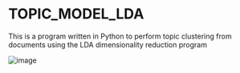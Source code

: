 # TOPIC_MODEL_LDA
This is a program written in Python to perform topic clustering from documents using the LDA dimensionality reduction program



![image](https://user-images.githubusercontent.com/30676606/137239353-c739e983-22e6-4f22-87d8-7d075bbb267a.png)
